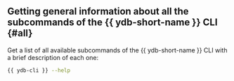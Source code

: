 ## Getting general information about all the subcommands of the {{ ydb-short-name }} CLI {#all}

Get a list of all available subcommands of the {{ ydb-short-name }} CLI with a brief description of each one:

```bash
{{ ydb-cli }} --help
```

